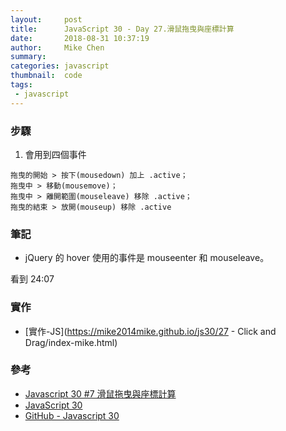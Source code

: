 ```yaml
---
layout:     post
title:      JavaScript 30 - Day 27.滑鼠拖曳與座標計算
date:       2018-08-31 10:37:19
author:     Mike Chen
summary:    
categories: javascript
thumbnail:  code
tags:
 - javascript
---
```


### 步驟
1. 會用到四個事件

```
拖曳的開始 > 按下(mousedown) 加上 .active；
拖曳中 > 移動(mousemove)；
拖曳中 > 離開範圍(mouseleave) 移除 .active；
拖曳的結束 > 放開(mouseup) 移除 .active
```



### 筆記

* jQuery 的 hover 使用的事件是 mouseenter 和 mouseleave。


看到 24:07


### 實作
* [實作-JS](https://mike2014mike.github.io/js30/27 - Click and Drag/index-mike.html)



### 參考
* [Javascript 30 #7 滑鼠拖曳與座標計算](https://www.youtube.com/watch?v=atROpB2VcAE)
* [JavaScript 30](https://javascript30.com/)
* [GitHub - Javascript 30](https://github.com/wesbos/JavaScript30)